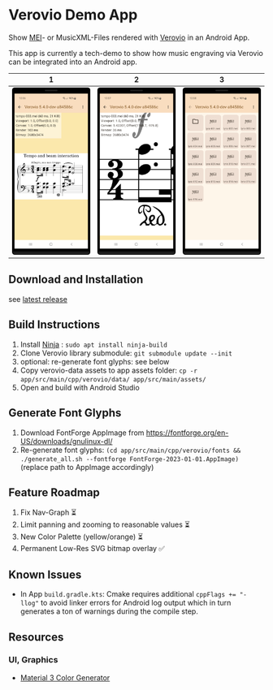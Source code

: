 # Verovio Demo App

Show [MEI](https://music-encoding.org/about/)- or MusicXML-Files rendered with [Verovio](https://www.verovio.org/index.xhtml) in an Android App.

This app is currently a tech-demo to show how music engraving via Verovio can be integrated into an Android app.

1|2|3
---|---|---
![](docs/demo1.png)|![](docs/demo2.png)|![](docs/demo3.png)

## Download and Installation

see [latest release](https://github.com/henrythasler/verovio-demo-app/releases/latest)

## Build Instructions

1. Install [Ninja](https://ninja-build.org/) : `sudo apt install ninja-build`
2. Clone Verovio library submodule: `git submodule update --init`
3. optional: re-generate font glyphs: see below
4. Copy verovio-data assets to app assets folder: `cp -r app/src/main/cpp/verovio/data/ app/src/main/assets/`
5. Open and build with Android Studio

## Generate Font Glyphs

1. Download FontForge AppImage from https://fontforge.org/en-US/downloads/gnulinux-dl/
2. Re-generate font glyphs: `(cd app/src/main/cpp/verovio/fonts && ./generate_all.sh --fontforge FontForge-2023-01-01.AppImage)` (replace path to AppImage accordingly)

## Feature Roadmap

1. Fix Nav-Graph ⏳
2. Limit panning and zooming to reasonable values ⏳
3. New Color Palette (yellow/orange) ⏳
4. Permanent Low-Res SVG bitmap overlay ✅

## Known Issues

- In App `build.gradle.kts`: Cmake requires additional `cppFlags += "-llog"` to avoid linker errors for Android log output which in turn generates a ton of warnings during the compile step.

## Resources

### UI, Graphics

- [Material 3 Color Generator](https://www.logicui.com/colorgenerator)